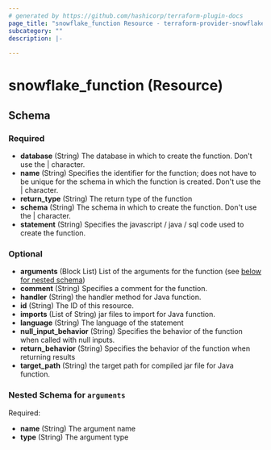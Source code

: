 ```yaml
---
# generated by https://github.com/hashicorp/terraform-plugin-docs
page_title: "snowflake_function Resource - terraform-provider-snowflake"
subcategory: ""
description: |-
  
---
```


# snowflake_function (Resource)





<!-- schema generated by tfplugindocs -->
## Schema

### Required

- **database** (String) The database in which to create the function. Don't use the | character.
- **name** (String) Specifies the identifier for the function; does not have to be unique for the schema in which the function is created. Don't use the | character.
- **return_type** (String) The return type of the function
- **schema** (String) The schema in which to create the function. Don't use the | character.
- **statement** (String) Specifies the javascript / java / sql code used to create the function.

### Optional

- **arguments** (Block List) List of the arguments for the function (see [below for nested schema](#nestedblock--arguments))
- **comment** (String) Specifies a comment for the function.
- **handler** (String) the handler method for Java function.
- **id** (String) The ID of this resource.
- **imports** (List of String) jar files to import for Java function.
- **language** (String) The language of the statement
- **null_input_behavior** (String) Specifies the behavior of the function when called with null inputs.
- **return_behavior** (String) Specifies the behavior of the function when returning results
- **target_path** (String) the target path for compiled jar file for Java function.

<a id="nestedblock--arguments"></a>
### Nested Schema for `arguments`

Required:

- **name** (String) The argument name
- **type** (String) The argument type


